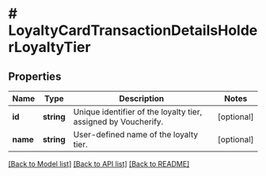 # # LoyaltyCardTransactionDetailsHolderLoyaltyTier

## Properties

Name | Type | Description | Notes
------------ | ------------- | ------------- | -------------
**id** | **string** | Unique identifier of the loyalty tier, assigned by Voucherify. | [optional]
**name** | **string** | User-defined name of the loyalty tier. | [optional]

[[Back to Model list]](../../README.md#models) [[Back to API list]](../../README.md#endpoints) [[Back to README]](../../README.md)
